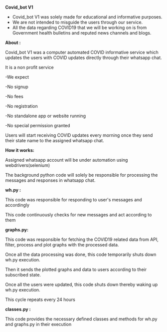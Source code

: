 **Covid\_bot V1**

- Covid\_bot V1 was solely made for educational and informative purposes.
- We are not intended to misguide the users through our service.
- All the data regarding COVID19 that we will be working on is from Government health bulletins and reputed news channels and blogs.

**About :**

Covid\_bot V1 was a computer automated COVID informative service which updates the users with COVID updates directly through their whatsapp chat.

It is a non profit service

-We expect

-No signup

-No fees

-No registration

-No standalone app or website running

-No special permission granted

Users will start receiving COVID updates every morning once they send their state name to the assigned whatsapp chat.

**How it works:**

Assigned whatsapp account will be under automation using webdrivers(selenium)

The background python code will solely be responsible for processing the messages and responses in whatsapp chat.

**wh.py :**

This code was responsible for responding to user&#39;s messages and accordingly

This code continuously checks for new messages and act according to them

**graphs.py:**

This code was responsible for fetching the COVID19 related data from API, filter, process and plot graphs with the processed data.

Once all the data processing was done, this code temporarily shuts down wh.py execution.

Then it sends the plotted graphs and data to users according to their subscribed state.

Once all the users were updated, this code shuts down thereby waking up wh.py execution.

This cycle repeats every 24 hours

**classes.py :**

This code provides the necessary defined classes and methods for wh.py and graphs.py in their execution
